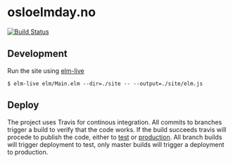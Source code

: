 # osloelmday.no
[![Build Status](https://travis-ci.org/elm-oslo/webpage.svg?branch=master)](https://travis-ci.org/elm-oslo/webpage)

## Development

Run the site using [elm-live](https://github.com/tomekwi/elm-live)

```shell
$ elm-live elm/Main.elm --dir=./site -- --output=./site/elm.js
```

## Deploy

The project uses Travis for continous integration. All commits to branches trigger a build to verify that the code works. If the build succeeds travis will procede to publish the code, either to [test](https://test.osloelmday.no/) or [production](https://osloelmday.no/). All branch builds will trigger deployment to test, only master builds will trigger a deployment to production. 
